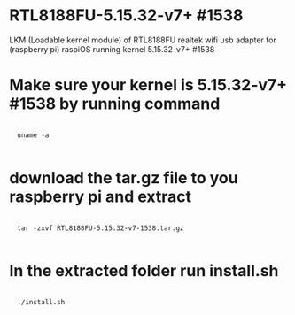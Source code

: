 # RTL8188FU-5.15.32-v7+ #1538
LKM (Loadable kernel module) of RTL8188FU realtek wifi usb adapter for (raspberry pi) raspiOS running kernel 5.15.32-v7+ #1538 
# Make sure your kernel is 5.15.32-v7+ #1538 by running command
  <code>
  uname -a
  </code>

# download the tar.gz file to you raspberry pi and extract 
  <code>
  tar -zxvf RTL8188FU-5.15.32-v7-1538.tar.gz
  </code>
  
# In the extracted folder run install.sh
  <code>
  ./install.sh
  </code>
